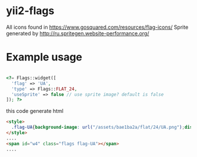 yii2-flags
==========

All icons found in https://www.gosquared.com/resources/flag-icons/
Sprite generated by http://ru.spritegen.website-performance.org/

Example usage
==========

```php

<?= Flags::widget([
  'flag' => 'UA',
  'type' => Flags::FLAT_24,
  'useSprite' => false // use sprite image? default is false
]); ?>

```
this code generate html
```html
<style>
  .flag-UA{background-image: url("/assets/bae1ba2a/flat/24/UA.png");display: inline-block;width:24px;height:24px;}
</style>
....
<span id="w4" class="flags flag-UA"></span>
....

```
